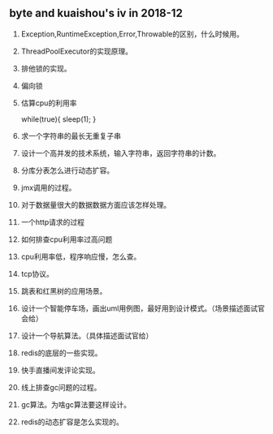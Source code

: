 ## byte and kuaishou's iv in 2018-12
1. Exception,RuntimeException,Error,Throwable的区别，什么时候用。
1. ThreadPoolExecutor的实现原理。
1. 排他锁的实现。
1. 偏向锁
1. 估算cpu的利用率

 
    while(true){
        sleep(1);
    }
    
1. 求一个字符串的最长无重复子串
1. 设计一个高并发的技术系统，输入字符串，返回字符串的计数。
1. 分库分表怎么进行动态扩容。
1. jmx调用的过程。
1. 对于数据量很大的数据数据方面应该怎样处理。
1. 一个http请求的过程
1. 如何排查cpu利用率过高问题
1. cpu利用率低，程序响应慢，怎么查。
1. tcp协议。
1. 跳表和红黑树的应用场景。
1. 设计一个智能停车场，画出uml用例图，最好用到设计模式。（场景描述面试官会给）
1. 设计一个导航算法。（具体描述面试官给）
1. redis的底层的一些实现。
1. 快手直播间发评论实现。
1. 线上排查gc问题的过程。
1. gc算法。为啥gc算法要这样设计。
1. redis的动态扩容是怎么实现的。
